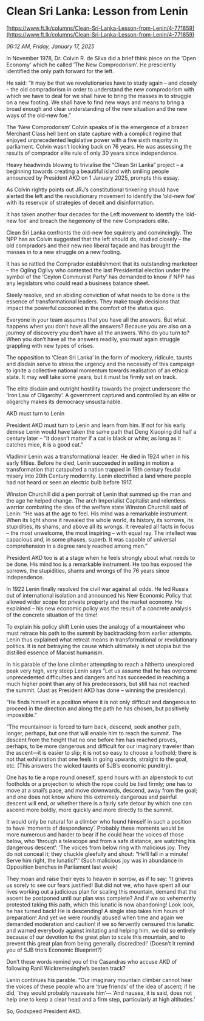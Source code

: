 # Clean Sri Lanka: Lesson from Lenin

[https://www.ft.lk/columns/Clean-Sri-Lanka-Lesson-from-Lenin/4-771859](https://www.ft.lk/columns/Clean-Sri-Lanka-Lesson-from-Lenin/4-771859)

*06:12 AM, Friday, January 17, 2025*

In November 1978, Dr. Colvin R. de Silva did a brief think piece on the ‘Open Economy’ which he called ‘The New Comprodorism’. He presciently identified the only path forward for the left.

He said: “It may be that we revolutionaries have to study again – and closely – the old compradorism in order to understand the new comprodorism with which we have to deal for we shall have to bring the masses in to struggle on a new footing. We shall have to find new ways and means to bring a broad enough and clear understanding of the new situation and the new ways of the old-new foe.”

The ‘New Comprodorism’ Colvin speaks of is the emergence of a brazen Merchant Class hell bent on state capture with a complicit regime that enjoyed unprecedented legislative power with a five sixth majority in parliament. Colvin wasn’t looking back on 76 years. He was assessing the results of comprador elite rule of only 30 years since independence.

Heavy headwinds blowing to trivialise the “Clean Sri Lanka” project – a beginning towards creating a beautiful island with smiling people announced by President AKD on 1 January 2025, prompts this essay.

As Colvin rightly points out JRJ’s constitutional tinkering should have alerted the left and the revolutionary movement to identify the ‘old-new foe’ with its reservoir of strategies of deceit and disinformation.

It has taken another four decades for the Left movement to identify the ‘old-new foe’ and breach the hegemony of the new Compradors elite.

Clean Sri Lanka confronts the old-new foe squirrely and convincingly. The NPP has as Colvin suggested that the left should do, studied closely – the old compradors and their new neo liberal façade and has brought the masses in to a new struggle on a new footing.

It has so rattled the Comprador establishment that its outstanding marketeer – the Ogling Ogilvy who contested the last Presidential election under the symbol of the ‘Ceylon Communist Party’ has demanded to know if NPP has any legislators who could read a business balance sheet.

Steely resolve, and an abiding conviction of what needs to be done is the essence of transformational leaders. They make tough decisions that impact the powerful cocooned in the comfort of the status quo.

Everyone in your team assumes that you have all the answers. But what happens when you don’t have all the answers? Because you are also on a journey of discovery you don’t have all the answers. Who do you turn to? When you don’t have all the answers readily, you must again struggle grappling with new types of crises.

The opposition to ‘Clean Sri Lanka’ in the form of mockery, ridicule, taunts and disdain serve to stress the urgency and the necessity of this campaign to ignite a collective national momentum towards realisation of an ethical state. It may well take some years, but it must be firmly set on track.

The elite disdain and outright hostility towards the project underscore the ‘Iron Law of Oligarchy’. A government captured and controlled by an elite or oligarchy makes its democracy unsustainable.

AKD must turn to Lenin

President AKD must turn to Lenin and learn from him. If not for his early demise Lenin would have taken the same path that Deng Xiaoping did half a century later – “It doesn’t matter if a cat is black or white; as long as it catches mice, it is a good cat.”

Vladimir Lenin was a transformational leader. He died in 1924 when in his early fifties. Before he died, Lenin succeeded in setting in motion a transformation that catapulted a nation trapped in 19th century feudal misery into 20th Century modernity. Lenin electrified a land where people had not heard or seen an electric bulb before 1917.

Winston Churchill did a pen portrait of Lenin that summed up the man and the age he helped change. The arch Imperialist Capitalist and relentless warrior combating the idea of the welfare state Winston Churchill said of Lenin: “He was at the age to feel. His mind was a remarkable instrument. When its light shone it revealed the whole world, its history, its sorrows, its stupidities, its shams, and above all its wrongs. It revealed all facts in focus – the most unwelcome, the most inspiring – with equal ray. The intellect was capacious and, in some phases, superb. It was capable of universal comprehension in a degree rarely reached among men.”

President AKD too is at a stage when he feels strongly about what needs to be done. His mind too is a remarkable instrument. He too has exposed the sorrows, the stupidities, shams and wrongs of the 76 years since independence.

In 1922 Lenin finally resolved the civil war against all odds. He led Russia out of international isolation and announced his New Economic Policy that allowed wider scope for private property and the market economy. He explained – his new economic policy was the result of a concrete analysis of the concrete situation of the time!

To explain his policy shift Lenin uses the analogy of a mountaineer who must retrace his path to the summit by backtracking from earlier attempts. Lenin thus explained what retreat means in transformational or revolutionary politics. It is not betraying the cause which ultimately is not utopia but the distilled essence of Marxist humanism.

In his parable of the lone climber attempting to reach a hitherto unexplored peak very high, very steep Lenin says “Let us assume that he has overcome unprecedented difficulties and dangers and has succeeded in reaching a much higher point than any of his predecessors, but still has not reached the summit. (Just as President AKD has done – winning the presidency).

“He finds himself in a position where it is not only difficult and dangerous to proceed in the direction and along the path he has chosen, but positively impossible.”

“The mountaineer is forced to turn back, descend, seek another path, longer, perhaps, but one that will enable him to reach the summit. The descent from the height that no one before him has reached proves, perhaps, to be more dangerous and difficult for our imaginary traveler than the ascent—it is easier to slip; it is not so easy to choose a foothold; there is not that exhilaration that one feels in going upwards, straight to the goal, etc. (This answers the wicked taunts of SJB’s economic punditry).

One has to tie a rope round oneself, spend hours with an alpenstock to cut footholds or a projection to which the rope could be tied firmly; one has to move at a snail’s pace, and move downwards, descend, away from the goal; and one does not know where this extremely dangerous and painful descent will end, or whether there is a fairly safe detour by which one can ascend more boldly, more quickly and more directly to the summit.

It would only be natural for a climber who found himself in such a position to have ‘moments of despondency’. Probably these moments would be more numerous and harder to bear if he could hear the voices of those below, who ‘through a telescope and from a safe distance, are watching his dangerous descent’: ‘The voices from below ring with malicious joy. They do not conceal it; they chuckle gleefully and shout: “He’ll fall in a minute! Serve him right, the lunatic!”.’ (Such malicious joy was in abundance in Opposition benches in Parliament last week)

They moan and raise their eyes to heaven in sorrow, as if to say: ‘It grieves us sorely to see our fears justified! But did not we, who have spent all our lives working out a judicious plan for scaling this mountain, demand that the ascent be postponed until our plan was complete? And if we so vehemently protested taking this path, which this lunatic is now abandoning! Look look, he has turned back! He is descending! A single step takes him hours of preparation! And yet we were roundly abused when time and again we demanded moderation and caution! if we so fervently censured this lunatic and warned everybody against imitating and helping him, we did so entirely because of our devotion to the great plan to scale this mountain, and to prevent this great plan from being generally discredited!’ (Doesn’t it remind you of SJB trio’s Economic Blueprint?)

Don’t these words remind you of the Casandras who accuse AKD of following Ranil Wickremesinghe’s beaten track?

Lenin continues his parable. “Our imaginary mountain climber cannot hear the voices of these people who are ‘true friends’ of the idea of ascent; if he did, ‘they would probably nauseate him’— ‘And nausea, it is said, does not help one to keep a clear head and a firm step, particularly at high altitudes.’

So, Godspeed President AKD.

